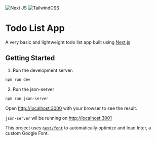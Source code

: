 ![Next JS](https://img.shields.io/badge/Next-black?style=for-the-badge&logo=next.js&logoColor=white)
![TailwindCSS](https://img.shields.io/badge/tailwindcss-%2338B2AC.svg?style=for-the-badge&logo=tailwind-css&logoColor=white)

# Todo List App
A very basic and lightweight todo list app built using [Next.js](https://nextjs.org/)

## Getting Started
1. Run the development server:
```bash
npm run dev
```

2. Run the json-server
```bash
npm run json-server
```

Open [http://localhost:3000](http://localhost:3000) with your browser to see the result.

`json-server` wil be running on [http://localhost:3001](http://localhost:3001)

This project uses [`next/font`](https://nextjs.org/docs/basic-features/font-optimization) to automatically optimize and load Inter, a custom Google Font.
